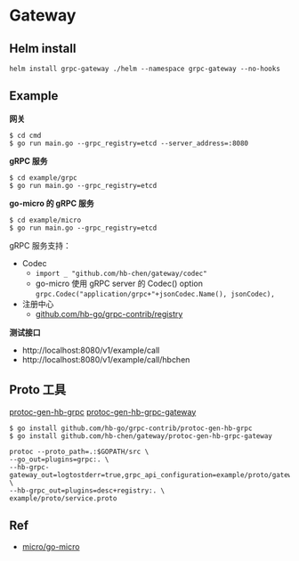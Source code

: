 # Gateway

## Helm install

```
helm install grpc-gateway ./helm --namespace grpc-gateway --no-hooks
```

## Example

**网关**
```shell script
$ cd cmd
$ go run main.go --grpc_registry=etcd --server_address=:8080
```

**gRPC 服务**
```shell script
$ cd example/grpc
$ go run main.go --grpc_registry=etcd
```

**go-micro 的 gRPC 服务**
```shell script
$ cd example/micro
$ go run main.go --grpc_registry=etcd
```

gRPC 服务支持：
- Codec
    - `import _ "github.com/hb-chen/gateway/codec"`
    - go-micro 使用 gRPC server 的 Codec() option
        `grpc.Codec("application/grpc+"+jsonCodec.Name(), jsonCodec),`
- 注册中心
    - [github.com/hb-go/grpc-contrib/registry](https://github.com/hb-go/grpc-contrib/tree/master/registry)

**测试接口**
- http://localhost:8080/v1/example/call
- http://localhost:8080/v1/example/call/hbchen
    
## Proto 工具

[protoc-gen-hb-grpc](https://github.com/hb-go/grpc-contrib)
[protoc-gen-hb-grpc-gateway](https://github.com/hb-chen/gateway)

```shell script
$ go install github.com/hb-go/grpc-contrib/protoc-gen-hb-grpc
$ go install github.com/hb-chen/gateway/protoc-gen-hb-grpc-gateway 
```
    
```shell script
protoc --proto_path=.:$GOPATH/src \
--go_out=plugins=grpc:. \
--hb-grpc-gateway_out=logtostderr=true,grpc_api_configuration=example/proto/gateway.yaml:. \
--hb-grpc_out=plugins=desc+registry:. \
example/proto/service.proto
```

## Ref

- [micro/go-micro](https://github.com/micro/go-micro)
